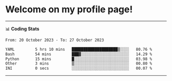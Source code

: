 # Welcome on my profile page!
<!-- print(("dralla"[::-1]+"s").capitalize()) -->

<!-- ---
👨🏻‍💻 **Busy With**
* Learning new Skills.
* Building small Projects.
* Being helpful. -->

---
📊 **Coding Stats**
<!--START_SECTION:waka-->

```txt
From: 20 October 2023 - To: 27 October 2023

YAML         5 hrs 10 mins   ████████████████████▒░░░░   80.76 %
Bash         54 mins         ███▓░░░░░░░░░░░░░░░░░░░░░   14.29 %
Python       15 mins         █░░░░░░░░░░░░░░░░░░░░░░░░   03.98 %
Other        3 mins          ▒░░░░░░░░░░░░░░░░░░░░░░░░   00.80 %
INI          0 secs          ░░░░░░░░░░░░░░░░░░░░░░░░░   00.07 %
```

<!--END_SECTION:waka-->
---
